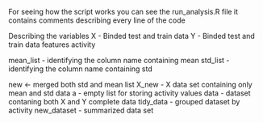 For seeing how the script works you can see the run_analysis.R file it contains comments describing every line of the code

Describing the variables X - Binded test and train data Y - Binded test and train data features activity

mean_list - identifying the column name containing mean std_list - identifying the column name containing std

new <- merged both std and mean list X_new - X data set containing only mean and std data a - empty list for storing activity values data - dataset contaning both X and Y complete data tidy_data - grouped dataset by activity new_dataset - summarized data set

